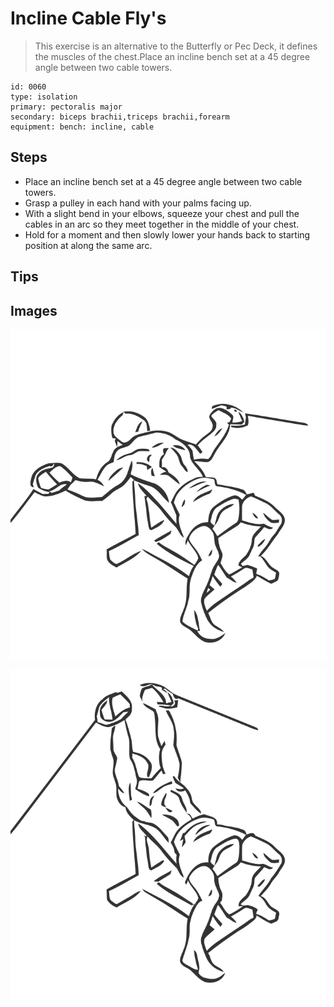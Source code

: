 # Incline Cable Fly's

> This exercise is an alternative to the Butterfly or Pec Deck, it defines the muscles of the chest.Place an incline bench set at a 45 degree angle between two cable towers.

``` 
id: 0060 
type: isolation 
primary: pectoralis major 
secondary: biceps brachii,triceps brachii,forearm 
equipment: bench: incline, cable 
``` 


## Steps


 - Place an incline bench set at a 45 degree angle between two cable towers.
 - Grasp a pulley in each hand with your palms facing up.
 - With a slight bend in your elbows, squeeze your chest and pull the cables in an arc so they meet together in the middle of your chest.
 - Hold for a moment and then slowly lower your hands back to starting position at along the same arc.

## Tips



## Images

![](./../svg/0060-relaxation.svg "")

![](./../svg/0060-tension.svg "")

